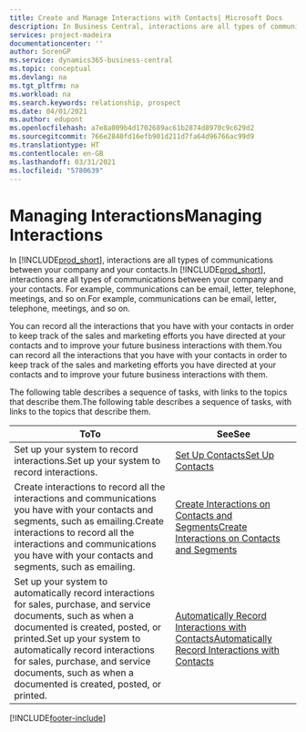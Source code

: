 ```yaml
---
title: Create and Manage Interactions with Contacts| Microsoft Docs
description: In Business Central, interactions are all types of communications between your company and your contacts. For example, communications can be email, letter, telephone, meetings, and so on.
services: project-madeira
documentationcenter: ''
author: SorenGP
ms.service: dynamics365-business-central
ms.topic: conceptual
ms.devlang: na
ms.tgt_pltfrm: na
ms.workload: na
ms.search.keywords: relationship, prospect
ms.date: 04/01/2021
ms.author: edupont
ms.openlocfilehash: a7e8a009b4d1702689ac61b2874d8970c9c629d2
ms.sourcegitcommit: 766e2840fd16efb901d211d7fa64d96766ac99d9
ms.translationtype: HT
ms.contentlocale: en-GB
ms.lasthandoff: 03/31/2021
ms.locfileid: "5780639"
---
```

# <a name="managing-interactions"></a><span data-ttu-id="e7736-104">Managing Interactions</span><span class="sxs-lookup"><span data-stu-id="e7736-104">Managing Interactions</span></span>
<span data-ttu-id="e7736-105">In [!INCLUDE[prod_short](includes/prod_short.md)], interactions are all types of communications between your company and your contacts.</span><span class="sxs-lookup"><span data-stu-id="e7736-105">In [!INCLUDE[prod_short](includes/prod_short.md)], interactions are all types of communications between your company and your contacts.</span></span> <span data-ttu-id="e7736-106">For example, communications can be email, letter, telephone, meetings, and so on.</span><span class="sxs-lookup"><span data-stu-id="e7736-106">For example, communications can be email, letter, telephone, meetings, and so on.</span></span>

<span data-ttu-id="e7736-107">You can record all the interactions that you have with your contacts in order to keep track of the sales and marketing efforts you have directed at your contacts and to improve your future business interactions with them.</span><span class="sxs-lookup"><span data-stu-id="e7736-107">You can record all the interactions that you have with your contacts in order to keep track of the sales and marketing efforts you have directed at your contacts and to improve your future business interactions with them.</span></span>

<span data-ttu-id="e7736-108">The following table describes a sequence of tasks, with links to the topics that describe them.</span><span class="sxs-lookup"><span data-stu-id="e7736-108">The following table describes a sequence of tasks, with links to the topics that describe them.</span></span>

| <span data-ttu-id="e7736-109">To</span><span class="sxs-lookup"><span data-stu-id="e7736-109">To</span></span> | <span data-ttu-id="e7736-110">See</span><span class="sxs-lookup"><span data-stu-id="e7736-110">See</span></span> |
| --- | --- |
| <span data-ttu-id="e7736-111">Set up your system to record interactions.</span><span class="sxs-lookup"><span data-stu-id="e7736-111">Set up your system to record interactions.</span></span> |[<span data-ttu-id="e7736-112">Set Up Contacts</span><span class="sxs-lookup"><span data-stu-id="e7736-112">Set Up Contacts</span></span>](marketing-setup-contacts.md) |
|<span data-ttu-id="e7736-113">Create interactions to record all the interactions and communications you have with your contacts and segments, such as emailing.</span><span class="sxs-lookup"><span data-stu-id="e7736-113">Create interactions to record all the interactions and communications you have with your contacts and segments, such as emailing.</span></span>|[<span data-ttu-id="e7736-114">Create Interactions on Contacts and Segments</span><span class="sxs-lookup"><span data-stu-id="e7736-114">Create Interactions on Contacts and Segments</span></span>](marketing-how-create-interactions.md)|
|<span data-ttu-id="e7736-115">Set up your system to automatically record interactions for sales, purchase, and service documents, such as when a documented is created, posted, or printed.</span><span class="sxs-lookup"><span data-stu-id="e7736-115">Set up your system to automatically record interactions for sales, purchase, and service documents, such as when a documented is created, posted, or printed.</span></span>|[<span data-ttu-id="e7736-116">Automatically Record Interactions with Contacts</span><span class="sxs-lookup"><span data-stu-id="e7736-116">Automatically Record Interactions with Contacts</span></span>](marketing-auto-record-interactions.md)|


[!INCLUDE[footer-include](includes/footer-banner.md)]